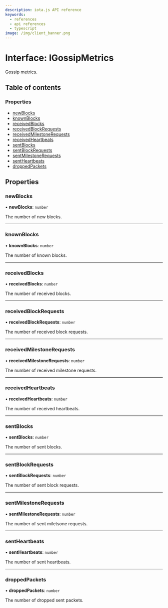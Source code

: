 ```yaml
---
description: iota.js API reference
keywords:
  - references
  - api references
  - typescript
image: /img/client_banner.png
---
```


# Interface: IGossipMetrics

Gossip metrics.

## Table of contents

### Properties

- [newBlocks](IGossipMetrics.md#newblocks)
- [knownBlocks](IGossipMetrics.md#knownblocks)
- [receivedBlocks](IGossipMetrics.md#receivedblocks)
- [receivedBlockRequests](IGossipMetrics.md#receivedblockrequests)
- [receivedMilestoneRequests](IGossipMetrics.md#receivedmilestonerequests)
- [receivedHeartbeats](IGossipMetrics.md#receivedheartbeats)
- [sentBlocks](IGossipMetrics.md#sentblocks)
- [sentBlockRequests](IGossipMetrics.md#sentblockrequests)
- [sentMilestoneRequests](IGossipMetrics.md#sentmilestonerequests)
- [sentHeartbeats](IGossipMetrics.md#sentheartbeats)
- [droppedPackets](IGossipMetrics.md#droppedpackets)

## Properties

### newBlocks

• **newBlocks**: `number`

The number of new blocks.

---

### knownBlocks

• **knownBlocks**: `number`

The number of known blocks.

---

### receivedBlocks

• **receivedBlocks**: `number`

The number of received blocks.

---

### receivedBlockRequests

• **receivedBlockRequests**: `number`

The number of received block requests.

---

### receivedMilestoneRequests

• **receivedMilestoneRequests**: `number`

The number of received milestone requests.

---

### receivedHeartbeats

• **receivedHeartbeats**: `number`

The number of received heartbeats.

---

### sentBlocks

• **sentBlocks**: `number`

The number of sent blocks.

---

### sentBlockRequests

• **sentBlockRequests**: `number`

The number of sent block requests.

---

### sentMilestoneRequests

• **sentMilestoneRequests**: `number`

The number of sent miletsone requests.

---

### sentHeartbeats

• **sentHeartbeats**: `number`

The number of sent heartbeats.

---

### droppedPackets

• **droppedPackets**: `number`

The number of dropped sent packets.
